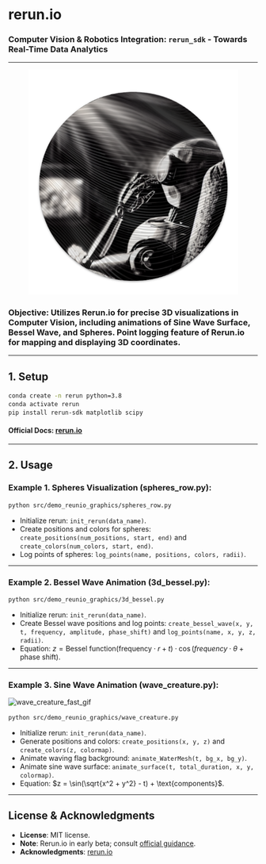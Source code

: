# rerun.io

### Computer Vision & Robotics Integration: `rerun_sdk` - Towards Real-Time Data Analytics

---

<p align="center">
<img src="media/rerun_vision_robot.png" alt="Alt text" width="423">
</p>

### **Objective**: Utilizes Rerun.io for precise 3D visualizations in Computer Vision, including animations of Sine Wave Surface, Bessel Wave, and Spheres. Point logging feature of Rerun.io for mapping and displaying 3D coordinates.

---

## 1. Setup

```bash
conda create -n rerun python=3.8
conda activate rerun
pip install rerun-sdk matplotlib scipy
```

#### Official Docs: [rerun.io](https://www.rerun.io/docs/getting-started)

---

## 2. Usage

### Example 1. Spheres Visualization (spheres_row.py):

```bash
python src/demo_reunio_graphics/spheres_row.py
```

* Initialize rerun: `init_rerun(data_name)`.
* Create positions and colors for spheres: `create_positions(num_positions, start, end)` and `create_colors(num_colors, start, end)`.
* Log points of spheres: `log_points(name, positions, colors, radii)`.

---

### Example 2. Bessel Wave Animation (3d_bessel.py):

```bash
python src/demo_reunio_graphics/3d_bessel.py
```

* Initialize rerun: `init_rerun(data_name)`.
* Create Bessel wave positions and log points: `create_bessel_wave(x, y, t, frequency, amplitude, phase_shift)` and `log_points(name, x, y, z, radii)`.
* Equation: $z = \text{Bessel function}(\text{frequency} \cdot r + t) \cdot \cos(frequency \cdot \theta + \text{phase shift})$.

---

### Example 3. Sine Wave Animation (wave_creature.py):

![wave_creature_fast_gif](media/wave_creature/fast.gif)

```bash
python src/demo_reunio_graphics/wave_creature.py
```

* Initialize rerun: `init_rerun(data_name)`.
* Generate positions and colors: `create_positions(x, y, z)` and `create_colors(z, colormap)`.
* Animate waving flag background: `animate_WaterMesh(t, bg_x, bg_y)`.
* Animate sine wave surface: `animate_surface(t, total_duration, x, y, colormap)`.
* Equation: $z = \sin(\sqrt{x^2 + y^2} - t) + \text{components}$.

---

## License & Acknowledgments

* **License**: MIT license.
* **Note**: Rerun.io in early beta; consult [official guidance](https://www.rerun.io/docs/getting-started).
* **Acknowledgments**: [rerun.io](https://www.rerun.io)
